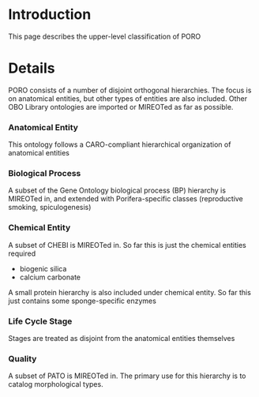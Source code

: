 # Introduction #

This page describes the upper-level classification of PORO


# Details #

PORO consists of a number of disjoint orthogonal hierarchies. The focus is on anatomical entities, but other types of entities are also included. Other OBO Library ontologies are imported or MIREOTed as far as possible.

### Anatomical Entity ###

This ontology follows a CARO-compliant hierarchical organization of anatomical entities

### Biological Process ###

A subset of the Gene Ontology biological process (BP) hierarchy is MIREOTed in, and extended with Porifera-specific classes (reproductive smoking, spiculogenesis)

### Chemical Entity ###

A subset of CHEBI is MIREOTed in. So far this is just the chemical entities required

  * biogenic silica
  * calcium carbonate

A small protein hierarchy is also included under chemical entity. So far this just contains some sponge-specific enzymes

### Life Cycle Stage ###

Stages are treated as disjoint from the anatomical entities themselves

### Quality ###

A subset of PATO is MIREOTed in. The primary use for this hierarchy is to catalog morphological types.